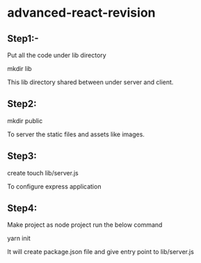 # advanced-react-revision

## Step1:-
Put all the code under lib directory<br>

 mkdir lib

This lib directory shared between under server and client. <br>


## Step2:
 mkdir public

 To server the static files and assets like images. <br>

## Step3:
  create touch lib/server.js <br>

  To configure express application <br>

## Step4:
  Make project as node project run the below command <br>

  yarn init <br>

  It will create package.json file and give entry point to lib/server.js


